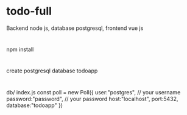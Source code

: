 # todo-full
Backend node js,  database postgresql, frontend vue js
#
npm install 
#
create postgresql database todoapp
#
db/ index.js
const poll = new Poll({
    user:"postgres", // your username
    password:"password", // your password
    host:"localhost",
    port:5432, 
    database:"todoapp" 
})
